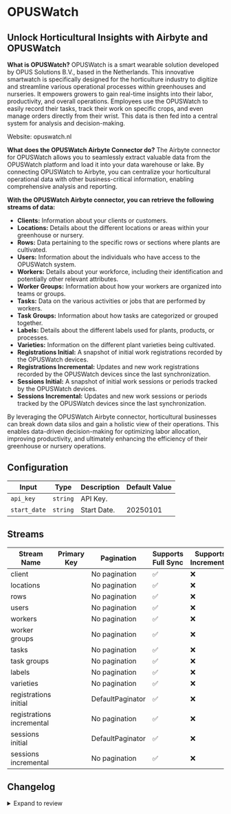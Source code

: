 # OPUSWatch
## Unlock Horticultural Insights with Airbyte and OPUSWatch

**What is OPUSWatch?**
OPUSWatch is a smart wearable solution developed by OPUS Solutions B.V., based in the Netherlands. This innovative smartwatch is specifically designed for the horticulture industry to digitize and streamline various operational processes within greenhouses and nurseries. It empowers growers to gain real-time insights into their labor, productivity, and overall operations. Employees use the OPUSWatch to easily record their tasks, track their work on specific crops, and even manage orders directly from their wrist. This data is then fed into a central system for analysis and decision-making.

Website: opuswatch.nl

**What does the OPUSWatch Airbyte Connector do?**
The Airbyte connector for OPUSWatch allows you to seamlessly extract valuable data from the OPUSWatch platform and load it into your data warehouse or lake. By connecting OPUSWatch to Airbyte, you can centralize your horticultural operational data with other business-critical information, enabling comprehensive analysis and reporting.

**With the OPUSWatch Airbyte connector, you can retrieve the following streams of data:**
* **Clients:** Information about your clients or customers.
* **Locations:** Details about the different locations or areas within your greenhouse or nursery.
* **Rows:** Data pertaining to the specific rows or sections where plants are cultivated.
* **Users:** Information about the individuals who have access to the OPUSWatch system.
* **Workers:** Details about your workforce, including their identification and potentially other relevant attributes.
* **Worker Groups:** Information about how your workers are organized into teams or groups.
* **Tasks:** Data on the various activities or jobs that are performed by workers.
* **Task Groups:** Information about how tasks are categorized or grouped together.
* **Labels:** Details about the different labels used for plants, products, or processes.
* **Varieties:** Information on the different plant varieties being cultivated.
* **Registrations Initial:** A snapshot of initial work registrations recorded by the OPUSWatch devices.
* **Registrations Incremental:** Updates and new work registrations recorded by the OPUSWatch devices since the last synchronization.
* **Sessions Initial:** A snapshot of initial work sessions or periods tracked by the OPUSWatch devices.
* **Sessions Incremental:** Updates and new work sessions or periods tracked by the OPUSWatch devices since the last synchronization.

By leveraging the OPUSWatch Airbyte connector, horticultural businesses can break down data silos and gain a holistic view of their operations. This enables data-driven decision-making for optimizing labor allocation, improving productivity, and ultimately enhancing the efficiency of their greenhouse or nursery operations.

## Configuration

| Input | Type | Description | Default Value |
|-------|------|-------------|---------------|
| `api_key` | `string` | API Key.  |  |
| `start_date` | `string` | Start Date.  | 20250101 |

## Streams
| Stream Name | Primary Key | Pagination | Supports Full Sync | Supports Incremental |
|-------------|-------------|------------|---------------------|----------------------|
| client |  | No pagination | ✅ |  ❌  |
| locations |  | No pagination | ✅ |  ❌  |
| rows |  | No pagination | ✅ |  ❌  |
| users |  | No pagination | ✅ |  ❌  |
| workers |  | No pagination | ✅ |  ❌  |
| worker groups |  | No pagination | ✅ |  ❌  |
| tasks |  | No pagination | ✅ |  ❌  |
| task groups |  | No pagination | ✅ |  ❌  |
| labels |  | No pagination | ✅ |  ❌  |
| varieties |  | No pagination | ✅ |  ❌  |
| registrations initial |  | DefaultPaginator | ✅ |  ❌  |
| registrations incremental |  | No pagination | ✅ |  ❌  |
| sessions initial |  | DefaultPaginator | ✅ |  ❌  |
| sessions incremental |  | No pagination | ✅ |  ❌  |

## Changelog

<details>
  <summary>Expand to review</summary>

| Version          | Date              | Pull Request | Subject        |
|------------------|-------------------|--------------|----------------|
| 0.0.11 | 2025-08-09 | [64781](https://github.com/airbytehq/airbyte/pull/64781) | Update dependencies |
| 0.0.10 | 2025-08-02 | [64205](https://github.com/airbytehq/airbyte/pull/64205) | Update dependencies |
| 0.0.9 | 2025-07-26 | [63856](https://github.com/airbytehq/airbyte/pull/63856) | Update dependencies |
| 0.0.8 | 2025-07-19 | [63393](https://github.com/airbytehq/airbyte/pull/63393) | Update dependencies |
| 0.0.7 | 2025-07-12 | [63184](https://github.com/airbytehq/airbyte/pull/63184) | Update dependencies |
| 0.0.6 | 2025-07-05 | [62574](https://github.com/airbytehq/airbyte/pull/62574) | Update dependencies |
| 0.0.5 | 2025-06-28 | [62391](https://github.com/airbytehq/airbyte/pull/62391) | Update dependencies |
| 0.0.4 | 2025-06-21 | [60559](https://github.com/airbytehq/airbyte/pull/60559) | Update dependencies |
| 0.0.3 | 2025-05-10 | [60190](https://github.com/airbytehq/airbyte/pull/60190) | Update dependencies |
| 0.0.2 | 2025-05-04 | [59519](https://github.com/airbytehq/airbyte/pull/59519) | Update dependencies |
| 0.0.1 | 2025-04-22 | | Initial release by [@SebasZwinkels](https://github.com/SebasZwinkels) via Connector Builder |

</details>
